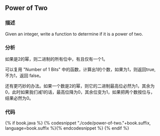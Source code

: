 ## Power of Two


### 描述

Given an integer, write a function to determine if it is a power of two.


### 分析

如果是2的幂，则二进制的所有位中，有且仅有一个1。

可以复用 "Number of 1 Bits" 中的函数，计算出1的个数，如果为1，则返回true, 不为1，返回 false。

还有更巧妙的办法。如果一个数是2的幂，则它的二进制最高位必然为1，其余为0，此时如果我们减1的话，最高位降为0，其余位变为1，如果把两个数按位与，结果必然为0。


### 代码

{% if book.java %}
{% codesnippet "./code/power-of-two."+book.suffix, language=book.suffix %}{% endcodesnippet %}
{% endif %}

